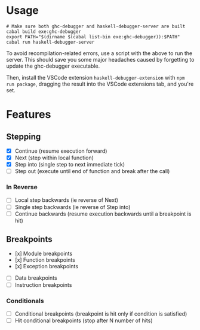 # Usage

```
# Make sure both ghc-debugger and haskell-debugger-server are built
cabal build exe:ghc-debugger
export PATH="$(dirname $(cabal list-bin exe:ghc-debugger)):$PATH"
cabal run haskell-debugger-server
```

To avoid recompilation-related errors, use a script with the above to run the
server. This should save you some major headaches caused by forgetting to update
the ghc-debugger executable.

Then, install the VSCode extension `haskell-debugger-extension` with `npm run
package`, dragging the result into the VSCode extensions tab, and you're set.

# Features

## Stepping

- [x] Continue (resume execution forward)
- [x] Next (step within local function)
- [x] Step into (single step to next immediate tick)
- [ ] Step out (execute until end of function and break after the call)

### In Reverse

- [ ] Local step backwards (ie reverse of Next)
- [ ] Single step backwards (ie reverse of Step into)
- [ ] Continue backwards (resume execution backwards until a breakpoint is hit)

## Breakpoints

- [x] Module breakpoints
- [x] Function breakpoints
- [x] Exception breakpoints
- [ ] Data breakpoints
- [ ] Instruction breakpoints

### Conditionals
- [ ] Conditional breakpoints     (breakpoint is hit only if condition is satisfied)
- [ ] Hit conditional breakpoints (stop after N number of hits)
